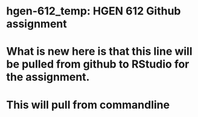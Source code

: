 # hgen-612_temp: HGEN 612 Github assignment
# What is new here is that this line will be pulled from github to RStudio for the assignment.
# This will pull from commandline

